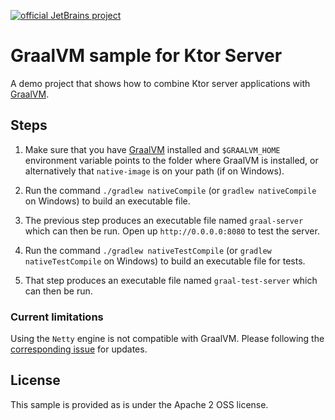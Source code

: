 [![official JetBrains project](https://jb.gg/badges/official-flat-square.svg)](https://confluence.jetbrains.com/display/ALL/JetBrains+on+GitHub)

# GraalVM sample for Ktor Server

A demo project that shows how to combine Ktor server applications with [GraalVM](https://ktor.io/docs/graalvm.html).

## Steps

1. Make sure that you have [GraalVM](https://graalvm.org) installed and `$GRAALVM_HOME` environment
   variable points to the folder where GraalVM is installed, or alternatively that `native-image` is on your path (if on
   Windows).

2. Run the command `./gradlew nativeCompile` (or `gradlew nativeCompile` on Windows) to build an executable file.

3. The previous step produces an executable file named `graal-server` which can then be run. Open up
   `http://0.0.0.0:8080` to test the server.

4. Run the command `./gradlew nativeTestCompile` (or `gradlew nativeTestCompile` on Windows) to build an executable file for tests.

5. That step produces an executable file named `graal-test-server` which can then be run.

### Current limitations

Using the `Netty` engine is not compatible with GraalVM. Please following
the [corresponding issue](https://youtrack.jetbrains.com/issue/KTOR-2558) for
updates.

## License

This sample is provided as is under the Apache 2 OSS license. 

